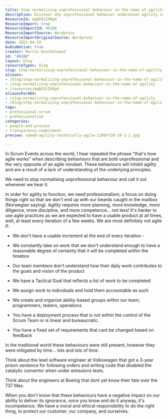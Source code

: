```yaml
---
title: Stop normalizing unprofessional behaviour in the name of agility
description: Discover why unprofessional behavior undermines agility in Scrum. Learn to uphold professionalism for true agile success and better team dynamics.
ResourceId: mqbD3iIhRg4
ResourceImport: true
ResourceImportId: 46108
ResourceImportSource: Wordpress
ResourceImportOriginalSource: Wordpress
date: 2021-04-19
AudioNative: true
creator: Martin Hinshelwood
id: "46108"
layout: blog
resourceTypes: blog
slug: stop-normalizing-unprofessional-behaviour-in-the-name-of-agility
aliases:
- /blog/stop-normalizing-unprofessional-behaviour-in-the-name-of-agility
- /stop-normalizing-unprofessional-behaviour-in-the-name-of-agility
- /resources/mqbD3iIhRg4
aliasesFor404:
- /stop-normalizing-unprofessional-behaviour-in-the-name-of-agility
- /blog/stop-normalizing-unprofessional-behaviour-in-the-name-of-agility
tags:
- professional-scrum
- professionalism
categories:
- people-and-process
- transparency-commitment
preview: naked-agility-technically-agile-1280×720-19-1-1.jpg

---
```

In Scrum Events across the world, I hear repeated the phrase "that's how agile works" when describing behaviours that are both unprofessional and the very opposite of an agile mindset. These behaviours will inhibit agility and are a result of a lack of understanding of the underlying principles.

We need to stop normalising unprofessional behaviour and call it out whenever we hear it.

In order for agility to function, we need professionalism; a focus on doing things right so that we don't end up with our beards caught in the mailbox (Norwegian saying). Agility requires more planning, more knowledge, more diligence, more discipline, and more competence... not less! It's harder to use agile practices as we are expected to have a usable product at all times, well, at least every iteration of a few weeks. We are most definitely not agile if:

- We don't have a usable increment at the end of every iteration -

- We constantly take on work that we don't understand enough to have a reasonable degree of certainty that it will be completed within the timebox

- Our team members don't understand how their daily work contributes to the goals and vision of the product

- We have a Tactical Goal that reflects a list of work to be completed

- We assign work to individuals and hold them accountable as such

- We create and organize ability-based groups within our team; programmers, testers, operations

- You have a deployment process that is not within the control of the Scrum Team or is linear and bureaucratic.

- You have a fixed set of requirements that cant be changed based on feedback

In the traditional world these behaviours were still present, however they were mitigated by time... lots and lots of time.

Think about the lead software engineer at Volkswagen that got a 3-year prison sentence for following orders and writing code that disabled the catalytic convertor when under emissions tests.

Think about the engineers at Boeing that dont yet know their fate over the 737 Max.

When you don't know that these behaviours have a negative impact on our ability to deliver its ignorance, once you know and do it anyway, it's incompetence. We have a moral and ethical responsibility to do the right thing, to protect our customer, our company, and ourselves.
